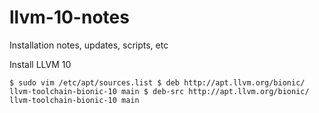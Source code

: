 # llvm-10-notes
Installation notes, updates, scripts, etc

Install LLVM 10

`$ sudo vim /etc/apt/sources.list
$ deb http://apt.llvm.org/bionic/ llvm-toolchain-bionic-10 main
$ deb-src http://apt.llvm.org/bionic/ llvm-toolchain-bionic-10 main`